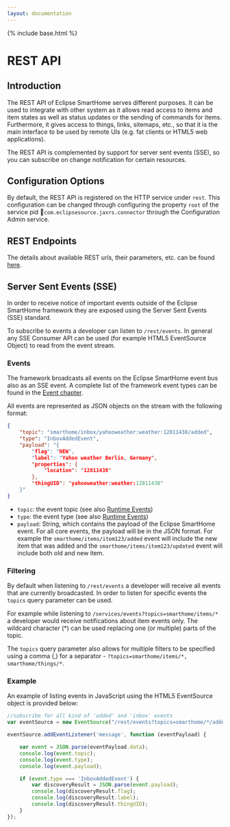 ```yaml
---
layout: documentation
---
```


{% include base.html %}

# REST API

## Introduction

The REST API of Eclipse SmartHome serves different purposes. It can be used to integrate with other system as it allows read access to items and item states as well as status updates or the sending of commands for items. Furthermore, it gives access to things, links, sitemaps, etc., so that it is the main interface to be used by remote UIs (e.g. fat clients or HTML5 web applications).

The REST API is complemented by support for server sent events (SSE), so you can subscribe  on change notification for certain resources.

## Configuration Options

By default, the REST API is registered on the HTTP service under `rest`. This configuration can be changed through configuring the property `root` of the service pid `com.eclipsesource.jaxrs.connector` through the Configuration Admin service.

## REST Endpoints

The details about available REST urls, their parameters, etc. can be found [here](../../rest/index.html).

## Server Sent Events (SSE)

In order to receive notice of important events outside of the Eclipse SmartHome framework they are exposed using the Server Sent Events (SSE) standard.

To subscribe to events a developer can listen to `/rest/events`. In general any SSE Consumer API can be used (for example HTML5 EventSource Object) to read from the event stream.

### Events

The framework broadcasts all events on the Eclipse SmartHome event bus also as an SSE event. A complete list of the framework event types can be found in the [Event chapter](events.html).

All events are represented as JSON objects on the stream with the following format:

```json
{
    "topic": "smarthome/inbox/yahooweather:weather:12811438/added",
    "type": "InboxAddedEvent",
    "payload": "{
        "flag": "NEW",
        "label": "Yahoo weather Berlin, Germany",
        "properties": {
            "location": "12811438"
        },
        "thingUID": "yahooweather:weather:12811438"
    }"
}
```

* `topic`: the event topic (see also [Runtime Events](events.html))
* `type`: the event type (see also [Runtime Events](event-type-definition.html))
* `payload`: String, which contains the payload of the Eclipse SmartHome event. For all core events, the payload will be in the JSON format. For example the `smarthome/items/item123/added` event will include the new item that was added and the `smarthome/items/item123/updated` event will include both old and new item.
  
### Filtering

By default when listening to `/rest/events` a developer will receive all events that are currently broadcasted. In order to listen for specific events the `topics` query parameter can be used.

For example while listening to `/services/events?topics=smarthome/items/*` a developer would receive notifications about item events only. The wildcard character (\*) can be used replacing one (or multiple) parts of the topic.

The `topics` query parameter also allows for multiple filters to be specified using a comma (,) for a separator - `?topics=smarthome/items/*, smarthome/things/*`.

### Example

An example of listing events in JavaScript using the HTML5 EventSource object is provided below:

```js
//subscribe for all kind of 'added' and 'inbox' events
var eventSource = new EventSource("/rest/events?topics=smarthome/*/added,smarthome/inbox/*");

eventSource.addEventListener('message', function (eventPayload) {

    var event = JSON.parse(eventPayload.data);
    console.log(event.topic);
    console.log(event.type);
    console.log(event.payload);

    if (event.type === 'InboxAddedEvent') {
        var discoveryResult = JSON.parse(event.payload);
        console.log(discoveryResult.flag);
        console.log(discoveryResult.label);
        console.log(discoveryResult.thingUID);
    }
});
```

